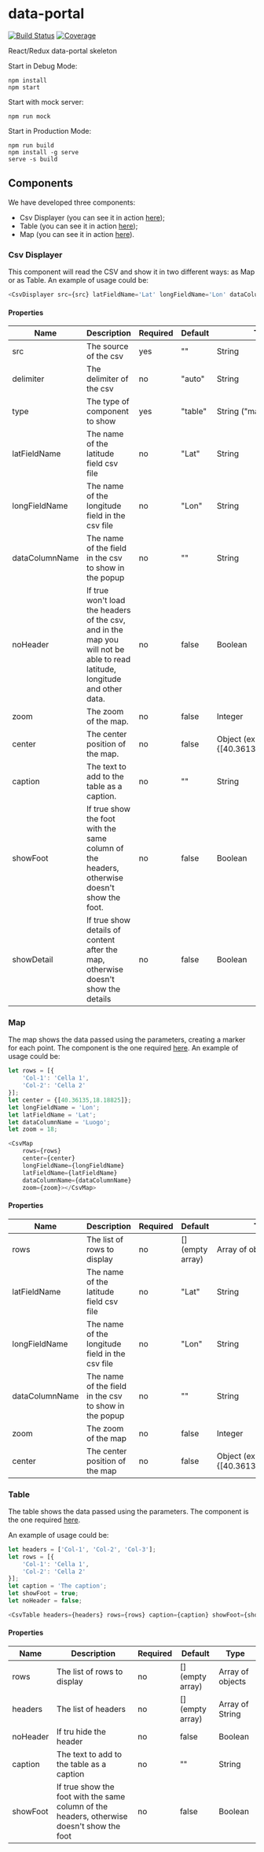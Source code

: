 # data-portal

[![Build Status][ico-travis]][link-travis]
[![Coverage][ico-codecov]][link-codecov]

React/Redux data-portal skeleton

Start in Debug Mode:
```
npm install
npm start
```

Start with mock server:
```
npm run mock
```

Start in Production Mode:
```
npm run build
npm install -g serve
serve -s build
```

Components
----------

We have developed three components:
 * Csv Displayer (you can see it in action [here](http://localhost:3000/map));
 * Table (you can see it in action [here](http://localhost:3000/table));
 * Map (you can see it in action [here](http://localhost:3000/map)).

### Csv Displayer

This component will read the CSV and show it in two different ways: as Map or as Table.
An example of usage could be:

```js
<CsvDisplayer src={src} latFieldName='Lat' longFieldName='Lon' dataColumnName="Luogo" type="map" zoom="18" center={[40.36135,18.18825]}></CsvDisplayer>
```

#### Properties

| Name           | Description                                                                                                                | Required | Default | Type                               | Usage     |
|----------------|----------------------------------------------------------------------------------------------------------------------------|----------|---------|------------------------------------|-----------|
| src            | The source of the csv                                                                                                      | yes      | ""      | String                             | map/table |
| delimiter      | The delimiter of the csv                                                                                                   | no       | "auto"  | String                             | map/table |
| type           | The type of component to show                                                                                              | yes      | "table" | String ("map"\|"table")            | map/table |
| latFieldName   | The name of the latitude field csv file                                                                                    | no       | "Lat"   | String                             | map       |
| longFieldName  | The name of the longitude field in the csv file                                                                            | no       | "Lon"   | String                             | map       |
| dataColumnName | The name of the field in the csv to show in the popup                                                                      | no       | ""      | String                             | map       |
| noHeader       | If true won't load the headers of the csv, and in the map you will not be able to read latitude, longitude and other data. | no       | false   | Boolean                            | map/table |
| zoom           | The zoom of the map.                                                                                                       | no       | false   | Integer                            | map       |
| center         | The center position of the map.                                                                                            | no       | false   | Object (ex. {[40.36135,18.18825]}) | map       |
| caption        | The text to add to the table as a caption.                                                                                 | no       | ""      | String                             | table     |
| showFoot       | If true show the foot with the same column of the headers, otherwise doesn't show the foot.                                | no       | false   | Boolean                            | table     |
| showDetail     | If true show details of content after the map, otherwise doesn't show the details                                          | no       | false   | Boolean           

### Map

The map shows the data passed using the parameters, creating a marker for each point.
The component is the one required [here](https://github.com/italia/daf-dataportal-public/issues/6).
An example of usage could be:

```js
let rows = [{
    'Col-1': 'Cella 1',
    'Col-2': 'Cella 2'
}];
let center = {[40.36135,18.18825]};
let longFieldName = 'Lon';
let latFieldName = 'Lat';
let dataColumnName = 'Luogo';
let zoom = 18;

<CsvMap
    rows={rows}
    center={center}
    longFieldName={longFieldName}
    latFieldName={latFieldName}
    dataColumnName={dataColumnName}
    zoom={zoom}></CsvMap>
```

#### Properties

| Name           | Description                                           | Required | Default          | Type                               |
|----------------|-------------------------------------------------------|----------|------------------|------------------------------------|
| rows           | The list of rows to display                           | no       | [] (empty array) | Array of objects                   |
| latFieldName   | The name of the latitude field csv file               | no       | "Lat"            | String                             |
| longFieldName  | The name of the longitude field in the csv file       | no       | "Lon"            | String                             |
| dataColumnName | The name of the field in the csv to show in the popup | no       | ""               | String                             |
| zoom           | The zoom of the map                                   | no       | false            | Integer                            |
| center         | The center position of the map                        | no       | false            | Object (ex. {[40.36135,18.18825]}) |

### Table

The table shows the data passed using the parameters.
The component is the one required [here](https://github.com/italia/daf-dataportal-public/issues/3).

An example of usage could be:

```js
let headers = ['Col-1', 'Col-2', 'Col-3'];
let rows = [{
    'Col-1': 'Cella 1',
    'Col-2': 'Cella 2'
}];
let caption = 'The caption';
let showFoot = true;
let noHeader = false;

<CsvTable headers={headers} rows={rows} caption={caption} showFoot={showFoot} noHeader={noHeader}></CsvTable>
```

#### Properties

| Name     | Description                                                                                | Required | Default          | Type             |
|----------|--------------------------------------------------------------------------------------------|----------|------------------|------------------|
| rows     | The list of rows to display                                                                | no       | [] (empty array) | Array of objects |
| headers  | The list of headers                                                                        | no       | [] (empty array) | Array of String  |
| noHeader | If tru hide the header                                                                     | no       | false            | Boolean          |
| caption  | The text to add to the table as a caption                                                  | no       | ""               | String           |
| showFoot | If true show the foot with the same column of the headers, otherwise doesn't show the foot | no       | false            | Boolean          |


[ico-travis]: https://travis-ci.org/DavidePastore/daf-dataportal-public.svg?branch=csv-table
[ico-codecov]: https://codecov.io/gh/DavidePastore/daf-dataportal-public/branch/csv-table/graph/badge.svg

[link-travis]: https://travis-ci.org/DavidePastore/daf-dataportal-public
[link-codecov]: https://codecov.io/gh/DavidePastore/daf-dataportal-public/branch/csv-table